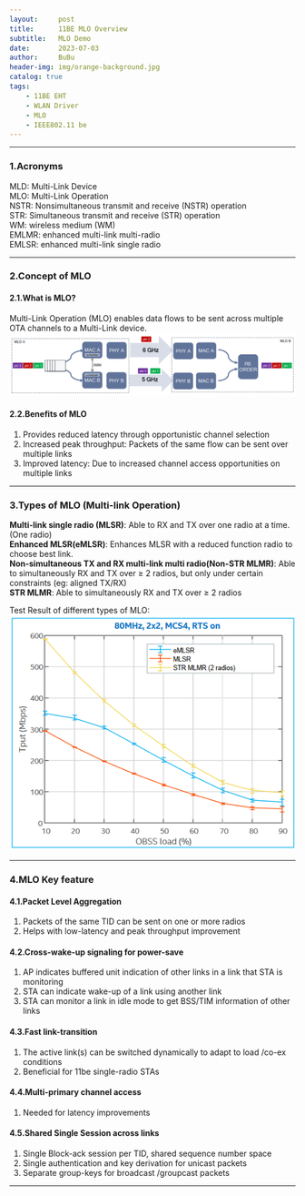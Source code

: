 ```yaml
---
layout:     post
title:      11BE MLO Overview
subtitle:   MLO Demo
date:       2023-07-03
author:     BuBu
header-img: img/orange-background.jpg
catalog: true
tags:
    - 11BE EHT
    - WLAN Driver
    - MLO
    - IEEE802.11 be
---
```


----------
### 1.Acronyms
MLD: Multi-Link Device  
MLO: Multi-Link Operation  
NSTR: Nonsimultaneous transmit and receive (NSTR) operation  
STR: Simultaneous transmit and receive (STR) operation  
WM: wireless medium (WM)  
EMLMR: enhanced multi-link multi-radio  
EMLSR: enhanced multi-link single radio  

----------

### 2.Concept of MLO

#### 2.1.What is MLO? 
Multi-Link Operation (MLO) enables data flows to be sent across multiple OTA channels to a Multi-Link device.  
<img src="/img/post/2023-07-03-MLO-Sample.png"/>

#### 2.2.Benefits of MLO 
1. Provides reduced latency through opportunistic channel selection  
2. Increased peak throughput: Packets of the same flow can be sent over multiple links  
3. Improved latency: Due to increased channel access opportunities on multiple links

----------

### 3.Types of MLO (Multi-link Operation)  
**Multi-link single radio (MLSR)**: Able to RX and TX over one radio at a time. (One radio)  
**Enhanced MLSR(eMLSR)**: Enhances MLSR with a reduced function radio to choose best link.    
**Non-simultaneous TX and RX multi-link multi radio(Non-STR MLMR)**: Able to simultaneously RX and TX over ≥ 2 radios, but only under certain constraints (eg: aligned TX/RX)  
**STR MLMR**: Able to simultaneously RX and TX over ≥ 2 radios

Test Result of different types of MLO:
<img src="/img/post/2023-07-03-Type-of-MLO-Test.png"/>

----------

### 4.MLO Key feature
#### 4.1.Packet Level Aggregation  
1. Packets of the same TID can be sent on one or more radios  
2. Helps with low-latency and peak throughput improvement  
#### 4.2.Cross-wake-up signaling for power-save  
1. AP indicates buffered unit indication of other links in a link that STA is monitoring  
2. STA can indicate wake-up of a link using another link  
3. STA can monitor a link in idle mode to get BSS/TIM information of other links  
#### 4.3.Fast link-transition  
1. The active link(s) can be switched dynamically to adapt to load /co-ex conditions  
2. Beneficial for 11be single-radio STAs  
#### 4.4.Multi-primary channel access  
1. Needed for latency improvements  
#### 4.5.Shared Single Session across links  
1. Single Block-ack session per TID, shared sequence number space  
2. Single authentication and key derivation for unicast packets  
3. Separate group-keys for broadcast /groupcast packets  

----------



